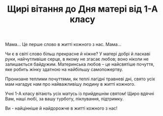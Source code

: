 ﻿---
title: Щирі вітання до Дня матері від 1-А класу
---

Мама… Це перше слово в житті кожного з нас. Мама…

Чи є в світі слово більш прекрасне й ніжне? У матері добрі й ласкаві руки, найчутливіше серце, в якому не згасає любов; воно ніколи не залишається байдужим. Материнська любов – це найсвятіше почуття, яке робить жінку здатною на найбільшу самопожертву.

Пронизане теплими почуттями, як теплі лагідні травневі дні, свято усіх мам нагадує нам про найважливішу людину в житті кожного. 

Учні 1-А класу вітають усіх матусь із прийдешнім святом! Щиро вдячні Вам, наші любі, за вашу турботу, піклування, підтримку. 

Ви - найцінніше й найдорожче в житті кожного з нас!

<youtube id="-RM4xM081m8" />